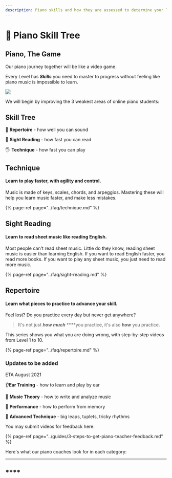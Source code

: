 ```yaml
---
description: Piano skills and how they are assessed to determine your level.
---
```


# 🌲 Piano Skill Tree

## **Piano, The Game**

Our piano journey together will be like a video game.  
  
Every Level has _**Skills**_ you need to master to progress without feeling like piano music is impossible to learn.

![](https://i.gyazo.com/59cec282a1b17ea17a7793f8c7f832d1.png)

  
We will begin by improving the 3 weakest areas of online piano students:

## **Skill Tree**

🎹 **Repertoire** - how well you can sound 

🎼 **Sight Reading -** how fast you can read 

🖐 **Technique** - how fast you can play 

## Technique 

#### **Learn to play faster, with agility and control.**

Music is made of keys, scales, chords, and arpeggios. Mastering these will help you learn music faster, and make less mistakes.

{% page-ref page="../faq/technique.md" %}



## Sight Reading 

#### Learn to read sheet music like reading English.

Most people can't read sheet music. Little do they know, reading sheet music is easier than learning English. If you want to read English faster, you read more books. If you want to play any sheet music, you just need to read more music.

{% page-ref page="../faq/sight-reading.md" %}



## Repertoire

#### Learn what pieces to practice to advance your skill.

Feel lost? Do you practice every day but never get anywhere? 

> It's not just _**how much**_ ****you practice, it's also _**how**_ you practice.

This series shows you what you are doing wrong, with step-by-step videos from Level 1 to 10.

{% page-ref page="../faq/repertoire.md" %}





### Updates to be added 

ETA August 2021

👂**Ear Training** - how to learn and play by ear 

🎵 **Music Theory** - how to write and analyze music 

💖 **Performance** - how to perform from memory 

🙌 **Advanced Technique** - big leaps, tuplets, tricky rhythms





You may submit videos for feedback here:

{% page-ref page="../guides/3-steps-to-get-piano-teacher-feedback.md" %}

  
Here's what our piano coaches look for in each category:  
  
****

## \*\*\*\*

